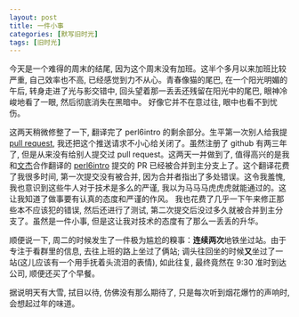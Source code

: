```yaml
---
layout: post
title: 一件小事
categories: [默写旧时光]
tags: [旧时光]
---
```

今天是一个难得的周末的结尾, 因为这个周末没有加班。这半个多月以来加班比较严重, 自己效率也不高, 已经感觉到力不从心。青春像猫的尾巴, 在一个阳光明媚的午后, 转身走进了光与影交错中, 回头望着那一丢丢还残留在阳光中的尾巴, 眼神冷峻地看了一眼, 然后彻底消失在黑暗中。 好像它并不在意过往, 眼中也看不到忧伤。

这两天稍微修整了一下, 翻译完了 perl6intro 的剩余部分。生平第一次别人给我提 [pull request](https://www.zhihu.com/question/21682976), 我还把这个推送请求不小心给关闭了。虽然注册了 github 有两三年了, 但是从来没有给别人提交过 pull request。这两天一并做到了, 值得高兴的是我和[文杰](https://github.com/wenjie1991)合作翻译的 [perl6intro](http://zh.perl6intro.com) 提交的 PR 已经被合并到主分支上了。这个翻译花费了我很多时间, 第一次提交没有被合并, 因为合并者指出了多处错误。这令我羞愧, 我也意识到这些牛人对于技术是多么的严谨, 我以为马马马虎虎虎就能通过的。这让我知道了做事要有认真的态度和严谨的作风。 我也花费了几乎一下午来修正那些本不应该犯的错误, 然后还进行了测试, 第二次提交后没过多久就被合并到主分支了。虽然是一件小事, 但是这让我对技术的态度有了那么一丢丢的升华。

顺便说一下, 周二的时候发生了一件极为尴尬的糗事：**连续两次**地铁坐过站。由于专注于看群里的信息, 去往上班的路上坐过了俩站; 调头往回坐的时候**又**坐过了一站(这儿应该有一个用手抚着头流泪的表情), 如此往复, 最终竟然在 9:30 准时到达公司, 顺便还买了个早餐。

据说明天有大雪, 拭目以待, 仿佛没有那么期待了, 只是每次听到烟花爆竹的声响时, 会想起过年的味道。
